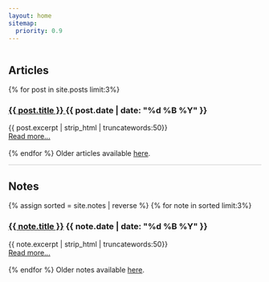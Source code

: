 ```yaml
---
layout: home
sitemap:
  priority: 0.9
---
```


<div class="columns is-centered is-mobile is-gapless">
    <div id="text" class="column is-three-quarters-mobile is-half-tablet">
        <h2>Articles</h2>
        {% for post in site.posts limit:3%}
            <div class="post-teaser">
                    <h3 class="post-teaser__title">
                         <a href="{{ post.url | prepend: site.baseurl }}" class="post-teaser__title">{{ post.title }} </a>
                         <span class="post-teaser__date">{{ post.date | date: "%d %B %Y" }}</span>
                    </h3>
                     <span class="post-teaser__subtitle">
                        {{ post.excerpt | strip_html | truncatewords:50}}<br>
                        <a href="{{ post.url }}" class="readmore">Read more...</a><br><br>
                     </span>
            </div>
        {% endfor %}
        Older articles available <a href="{{ "/articles" | prepend: site.baseurl }}" class="readmore">here</a>.
        <hr style="background-color: #ccc; height: 1px"/>
        <h2>Notes</h2>
        {% assign sorted = site.notes | reverse %}
        {% for note in sorted limit:3%}
            <div class="post-teaser">
                    <h3 class="post-teaser__title">
                         <a href="{{ note.url | prepend: site.baseurl }}" class="post-teaser__title">{{ note.title }}</a>
                         <span class="post-teaser__date">{{ note.date | date: "%d %B %Y" }}</span>
                    </h3>
                     <span class="post-teaser__subtitle">
                        {{ note.excerpt | strip_html | truncatewords:50}}<br>
                        <a href="{{ note.url }}" class="readmore">Read more...</a><br><br>
                     </span>
            </div>
        {% endfor %}
        Older notes available <a href="{{ "/notes" | prepend: site.baseurl }}" class="readmore">here</a>.
    </div>
</div>
